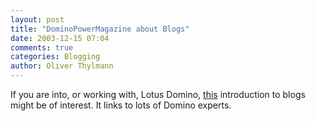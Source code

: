 ```yaml
---
layout: post
title: "DominoPowerMagazine about Blogs"
date: 2003-12-15 07:04
comments: true
categories: Blogging
author: Oliver Thylmann
---
```



If you are into, or working with, Lotus Domino, [this](http://www.dominopower.com/issues/issue200312/00001182001.html) introduction to blogs might be of interest. It links to lots of Domino experts.


